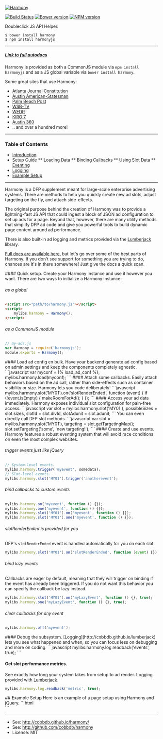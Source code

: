 [![Harmony](http://i.imgur.com/DP1OvVj.png)](https://cobbdb.github.io/harmony)

[![Build Status](https://travis-ci.org/cobbdb/harmony.svg?branch=master)](https://travis-ci.org/cobbdb/harmony) [![Bower version](https://badge.fury.io/bo/harmony.svg)](http://badge.fury.io/bo/harmony) [![NPM version](https://badge.fury.io/js/harmonyjs.svg)](http://badge.fury.io/js/harmonyjs)

Doubleclick JS API Helper.

    $ bower install harmony
    $ npm install harmonyjs

-------------
##### [Link to full autodocs](https://cobbdb.github.io/harmony)

Harmony is provided as both a CommonJS module via `npm install harmonyjs`
and as a JS global variable via `bower install harmony`.

Some great sites that use Harmony:
* [Atlanta Journal Constitution](http://www.ajc.com)
* [Austin American-Statesman](www.statesman.com)
* [Palm Beach Post](www.palmbeachpost.com)
* [WSB-TV](www.wsbtv.com)
* [WEDR](www.wedr.com)
* [KIRO 7](www.kirotv.com)
* [Austin 360](www.austin360.com)
* .. and over a hundred more!

-------------
### Table of Contents
* [Introduction](#intro)
* [Setup Guide](#intro-setup)
** [Loading Data](#loading)
** [Binding Callbacks](#callbacks)
** [Using Slot Data](#data)
** [Eventing](#eventing)
* [Logging](#logging)
* [Example Setup](#ex-setup)

-------------
<a name="intro"/>
Harmony is a DFP supplement meant for large-scale enterprise advertising systems.
There are methods to help you quickly create new ad slots, adjust targeting on
the fly, and attach side-effects.

The original purpose behind the creation of Harmony was to provide a
lightning-fast JS API that could ingest a block of JSON ad configuration
to set up ads for a page. Beyond that, however, there are many utility
methods that simplify DFP ad code and give you powerful tools to build
dynamic page content around ad performance.

There is also built-in ad logging and metrics provided via the
[Lumberjack](https://github.com/cobbdb/lumberjack) library.

[Full docs are available here](https://cobbdb.github.io/harmony), but
let's go over some of the best parts
of Harmony. If you don't see support for something you are trying to do,
chances are it's in there somewhere! Just give the docs a quick scan.

<a name="intro-setup"/>
#### Quick setup.
Create your Harmony instance and use it however you want. There are two
ways to initialize a Harmony instance:

###### as a global
```html
<script src="path/to/harmony.js"></script>
<script>
    mylibs.harmony = Harmony();
</script>
```

###### as a CommonJS module
```javascript
// my-ads.js
var Harmony = require('harmonyjs');
module.exports = Harmony();
```

<a name="loading"/>
#### Load ad config en bulk.
Have your backend generate ad config based on admin settings and
keep the components completely agnostic.
```javascript
var myconf = {% load_ad_conf %};
mylibs.harmony.load(myconf);
```

<a name="callback"/>
#### Attach some callbacks.
Easily attach behaviors based on the ad call, rather than side-effects
such as container visibility or size. Harmony lets you code deliberately!
```javascript
mylibs.harmony.slot('MY01').on('slotRenderEnded', function (event) {
    if (!event.isEmpty) {
        makeRoomForAd();
    }
});
```

<a name="data"/>
#### Access your ad data immediately.
Harmony exposes individual slot configuration for pain-free access.
```javascript
var slot = mylibs.harmony.slot('MY01'),
    possibleSizes = slot.sizes,
    slotId = slot.divId,
    slotAdunit = slot.adunit;
```
You can even directly call DFP slot methods.
```javascript
var slot = mylibs.harmony.slot('MY01'),
    targeting = slot.getTargetingMap();
slot.setTargeting('some', 'new targeting!');
```

<a name="eventing"/>
#### Create and use events.
Harmony features a robust eventing system that will avoid race conditions
on even the most complex websites.

###### trigger events just like jQuery
```javascript
// System-level events.
mylibs.harmony.trigger('myevent', somedata);
// Slot-level events.
mylibs.harmony.slot('MY01').trigger('anotherevent');
```

###### bind callbacks to custom events
```javascript
mylibs.harmony.on('myevent', function () {});
mylibs.harmony.one('myevent', function () {});
mylibs.harmony.slot('MY01').on('myevent', function () {});
mylibs.harmony.slot('MY01').one('myevent', function () {});
```

###### slotRenderEnded is provided for you
DFP's `slotRenderEnded` event is handled automatically for you
on each slot.
```javascript
mylibs.harmony.slot('MY01').on('slotRenderEnded', function (event) {});
```

###### bind lazy events
Callbacks are eager by default, meaning that they will trigger
on binding if the event has already been triggered. If you do not
want this behavior you can specify the callback be lazy instead.
```javascript
mylibs.harmony.slot('MY01').on('myLazyEvent', function () {}, true);
mylibs.harmony.one('myLazyEvent', function () {}, true);
```

###### clear callbacks for any event
```javascript
mylibs.harmony.off('myevent');
```

<a name="logging"/>
#### Debug the subsystem.
[Logging](http://cobbdb.github.io/lumberjack) lets you see what happened and when, so you can focus less
on debugging and more on coding.
```javascript
mylibs.harmony.log.readback('events', true);
```

#### Get slot performance metrics.
See exactly how long your system takes from setup to ad render.
Logging provided with [Lumberjack](http://cobbdb.github.io/lumberjack).
```javascript
mylibs.harmony.log.readback('metric', true);
```

<a name="ex-setup"/>
## Example Setup
Here is an example of a page setup using Harmony and jQuery.
```html
<head>
    <script src="path/to/site/bundle.js"></script>
    <script>
    var libs = {
        harmony: Harmony()
    };
    $(function () {
        libs.harmony.load({
            slots: [{
                name: 'ad01',
                id: 'ad-div-01',
                adunit: '123/test/unit',
                sizes: [
                    [300, 250],
                    [728, 90]
                ],
                targeting: {
                    'custom': 'slot targeting'
                },
                breakpoint: 'myads'
            }],
            targeting: {
                'custom': 'system targeting'
            }
        });
        googletag.enableServices();
        libs.harmony.show.breakpoint('myads');
    });
    </script>
</head>
<body>
    <div id="ad-div-01"></div>
</body>
```

---------
* See: http://cobbdb.github.io/harmony/
* See: http://github.com/cobbdb/harmony
* License: MIT
